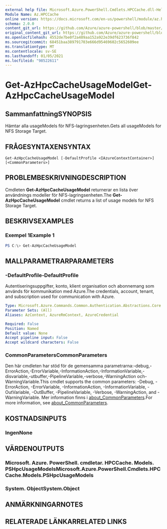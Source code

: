 ```yaml
---
external help file: Microsoft.Azure.PowerShell.Cmdlets.HPCCache.dll-Help.xml
Module Name: Az.HPCCache
online version: https://docs.microsoft.com/en-us/powershell/module/az.hpccache/get-azhpccacheusagemodels
schema: 2.0.0
content_git_url: https://github.com/Azure/azure-powershell/blob/master/src/HPCCache/HPCCache/help/Get-AzHpcCacheUsageModel.md
original_content_git_url: https://github.com/Azure/azure-powershell/blob/master/src/HPCCache/HPCCache/help/Get-AzHpcCacheUsageModel.md
ms.openlocfilehash: 4552de7be0f2a489aa152a922e39df623736f842
ms.sourcegitcommit: 68451baa389791703e666d95469602c5652609ee
ms.translationtype: MT
ms.contentlocale: sv-SE
ms.lasthandoff: 01/05/2021
ms.locfileid: "98522611"
---
```

# <span data-ttu-id="f6c5f-101">Get-AzHpcCacheUsageModel</span><span class="sxs-lookup"><span data-stu-id="f6c5f-101">Get-AzHpcCacheUsageModel</span></span>

## <span data-ttu-id="f6c5f-102">Sammanfattning</span><span class="sxs-lookup"><span data-stu-id="f6c5f-102">SYNOPSIS</span></span>
<span data-ttu-id="f6c5f-103">Hämtar alla usageModels för NFS-lagringsenheten.</span><span class="sxs-lookup"><span data-stu-id="f6c5f-103">Gets all usageModels for NFS Storage Target.</span></span>

## <span data-ttu-id="f6c5f-104">FRÅGESYNTAXEN</span><span class="sxs-lookup"><span data-stu-id="f6c5f-104">SYNTAX</span></span>

```
Get-AzHpcCacheUsageModel [-DefaultProfile <IAzureContextContainer>] [<CommonParameters>]
```

## <span data-ttu-id="f6c5f-105">PROBLEMBESKRIVNING</span><span class="sxs-lookup"><span data-stu-id="f6c5f-105">DESCRIPTION</span></span>
<span data-ttu-id="f6c5f-106">Cmdleten **Get-AzHpcCacheUsageModel** returnerar en lista över användnings modeller för NFS-lagringsenheten.</span><span class="sxs-lookup"><span data-stu-id="f6c5f-106">The **Get-AzHpcCacheUsageModel** cmdlet returns a list of usage models for NFS Storage Target.</span></span>

## <span data-ttu-id="f6c5f-107">BESKRIVS</span><span class="sxs-lookup"><span data-stu-id="f6c5f-107">EXAMPLES</span></span>

### <span data-ttu-id="f6c5f-108">Exempel 1</span><span class="sxs-lookup"><span data-stu-id="f6c5f-108">Example 1</span></span>
```powershell
PS C:\> Get-AzHpcCacheUsageModel
```

## <span data-ttu-id="f6c5f-109">MALLPARAMETRAR</span><span class="sxs-lookup"><span data-stu-id="f6c5f-109">PARAMETERS</span></span>

### <span data-ttu-id="f6c5f-110">-DefaultProfile</span><span class="sxs-lookup"><span data-stu-id="f6c5f-110">-DefaultProfile</span></span>
<span data-ttu-id="f6c5f-111">Autentiseringsuppgifter, konto, klient organisation och abonnemang som används för kommunikation med Azure.</span><span class="sxs-lookup"><span data-stu-id="f6c5f-111">The credentials, account, tenant, and subscription used for communication with Azure.</span></span>

```yaml
Type: Microsoft.Azure.Commands.Common.Authentication.Abstractions.Core.IAzureContextContainer
Parameter Sets: (All)
Aliases: AzContext, AzureRmContext, AzureCredential

Required: False
Position: Named
Default value: None
Accept pipeline input: False
Accept wildcard characters: False
```

### <span data-ttu-id="f6c5f-112">CommonParameters</span><span class="sxs-lookup"><span data-stu-id="f6c5f-112">CommonParameters</span></span>
<span data-ttu-id="f6c5f-113">Den här cmdleten har stöd för de gemensamma parametrarna:-debug,-ErrorAction,-ErrorVariable,-InformationAction,-InformationVariable,-disvariable,-utbuffer,-PipelineVariable,-verbose,-WarningAction och-WarningVariable.</span><span class="sxs-lookup"><span data-stu-id="f6c5f-113">This cmdlet supports the common parameters: -Debug, -ErrorAction, -ErrorVariable, -InformationAction, -InformationVariable, -OutVariable, -OutBuffer, -PipelineVariable, -Verbose, -WarningAction, and -WarningVariable.</span></span> <span data-ttu-id="f6c5f-114">Mer information finns i [about_CommonParameters](http://go.microsoft.com/fwlink/?LinkID=113216).</span><span class="sxs-lookup"><span data-stu-id="f6c5f-114">For more information, see [about_CommonParameters](http://go.microsoft.com/fwlink/?LinkID=113216).</span></span>

## <span data-ttu-id="f6c5f-115">KOSTNADS</span><span class="sxs-lookup"><span data-stu-id="f6c5f-115">INPUTS</span></span>

### <span data-ttu-id="f6c5f-116">Ingen</span><span class="sxs-lookup"><span data-stu-id="f6c5f-116">None</span></span>

## <span data-ttu-id="f6c5f-117">VÄRDEN</span><span class="sxs-lookup"><span data-stu-id="f6c5f-117">OUTPUTS</span></span>

### <span data-ttu-id="f6c5f-118">Microsoft. Azure. PowerShell. cmdletar. HPCCache. Models. PSHpcUsageModels</span><span class="sxs-lookup"><span data-stu-id="f6c5f-118">Microsoft.Azure.PowerShell.Cmdlets.HPCCache.Models.PSHpcUsageModels</span></span>

### <span data-ttu-id="f6c5f-119">System. Object</span><span class="sxs-lookup"><span data-stu-id="f6c5f-119">System.Object</span></span>
## <span data-ttu-id="f6c5f-120">ANMÄRKNINGAR</span><span class="sxs-lookup"><span data-stu-id="f6c5f-120">NOTES</span></span>

## <span data-ttu-id="f6c5f-121">RELATERADE LÄNKAR</span><span class="sxs-lookup"><span data-stu-id="f6c5f-121">RELATED LINKS</span></span>
